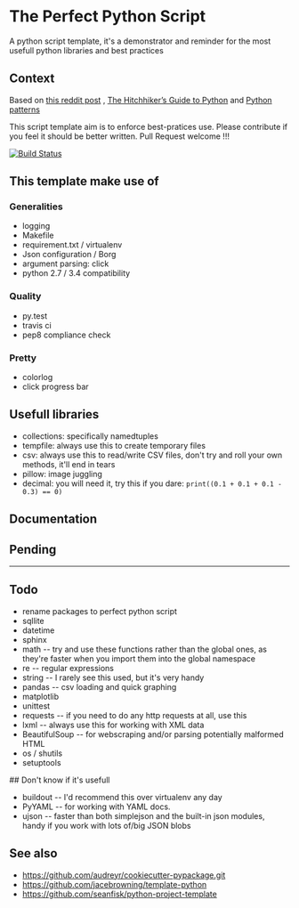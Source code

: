 # The Perfect Python Script

A python script template, it's a demonstrator and reminder for the most usefull python libraries and best practices

## Context

Based on [this reddit post]( http://www.reddit.com/r/Python/comments/28yo37/what_are_the_top_10_builtin_python_modules_that_a/)
,
[The Hitchhiker’s Guide to Python](http://docs.python-guide.org/en/latest/)
 and
[Python patterns](http://python-3-patterns-idioms-test.readthedocs.org/)

This script template aim is to enforce best-pratices use. Please contribute if you feel it should be better written. Pull Request welcome !!!

[![Build Status](https://api.travis-ci.org/GustavePate/perfectpythonbatch.png?branch=master)](https://travis-ci.org/GustavePate/perfectpythonbatch)

## This template make use of

### Generalities

- logging
- Makefile
- requirement.txt / virtualenv
- Json configuration / Borg
- argument parsing: click
- python 2.7 / 3.4 compatibility

### Quality

- py.test
- travis ci
- pep8 compliance check

### Pretty

- colorlog
- click progress bar

## Usefull libraries

- collections:  specifically namedtuples
- tempfile:  always use this to create temporary files
- csv:  always use this to read/write CSV files, don't try and roll your own methods, it'll end in tears
- pillow: image juggling
- decimal: you will need it, try this if you dare:  `print((0.1 + 0.1 + 0.1 - 0.3) == 0)`

## Documentation



## Pending



******

## Todo

- rename packages to perfect python script
- sqllite
- datetime
- sphinx
- math -- try and use these functions rather than the global ones, as they're faster when you import them into the global namespace
- re -- regular expressions
- string -- I rarely see this used, but it's very handy
- pandas -- csv loading and quick graphing
- matplotlib
- unittest
- requests -- if you need to do any http requests at all, use this
- lxml -- always use this for working with XML data
- BeautifulSoup -- for webscraping and/or parsing potentially malformed HTML
- os / shutils
- setuptools

## Don't know if it's usefull

- buildout -- I'd recommend this over virtualenv any day
- PyYAML -- for working with YAML docs.
- ujson -- faster than both simplejson and the built-in json modules, handy if you work with lots of/big JSON blobs

## See also

- https://github.com/audreyr/cookiecutter-pypackage.git
- https://github.com/jacebrowning/template-python
- https://github.com/seanfisk/python-project-template
